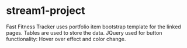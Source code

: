 # stream1-project
Fast Fitness Tracker uses portfolio item bootstrap template for the linked pages.
Tables are used to store the data.
JQuery used for button functionality: Hover over effect and color change.

